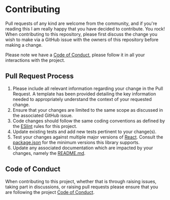 # Contributing

Pull requests of any kind are welcome from the community, and if you're reading this I am really happy that you have decided to contribute. You rock! When contributing to this repository, please first discuss the change you wish to make via a GitHub issue with the owners of this repository before making a change.

Please note we have a [Code of Conduct][url-code-of-conduct], please follow it in all your interactions with the project.

## Pull Request Process

1. Please include all relevant information regarding your change in the Pull Request. A template has been provided detailing the key information needed to appropriately understand the context of your requested change.
2. Ensure that your changes are limited to the same scope as discussed in the associated GitHub issue.
3. Code changes should follow the same coding conventions as defined by the [ESlint][url-eslint] rules for this project.
4. Update existing tests and add new tests pertinent to your change(s).
5. Test your changes against multiple major versions of [React][url-react]. Consult the [package.json][url-package-json] for the minimum versions this library supports.
6. Update any associated documentation which are impacted by your changes, namely the [README.md][url-readme].

## Code of Conduct

When contributing to this project, whether that is through raising issues, taking part in discussions, or raising pull requests please ensure that you are following the project [Code of Conduct][url-code-of-conduct].

[url-code-of-conduct]: CODE_OF_CONDUCT.md
[url-readme]: README.md
[url-package-json]: package.json
[url-eslint]: https://eslint.org
[url-react]: https://reactjs.org/

